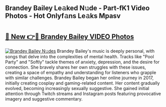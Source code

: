 ## Brandey Bailey Le𝚊ked N𝚞de - Part-fK1 Video Photos - Hot Onlyf𝚊ns Le𝚊ks Mpasv

# <h2><a href="http://ac12297.deff.icu/?id=Brandey+Bailey">🔗 New 👉🔴 Brandey Bailey VIDEO Photos</a></h2>

[![Brandey Bailey N𝚞des](https://i.imgur.com/rIISA9y.gif)](http://ac12297.deff.icu/?id=Brandey+Bailey)
Brandey Bailey's music is deeply personal, with songs that delve into the complexities of mental health. Tracks like "Pool Party" and "Softly" tackle themes of anxiety, depression, and the desire for connection. She bravely shares her own struggles with these issues, creating a space of empathy and understanding for listeners who grapple with similar challenges. Brandey Bailey began her online journey in 2017, initially creating cosplay and gaming-related content. Her content gradually evolved, becoming increasingly sexually suggestive. She gained initial attention through Twitch streams and Instagram posts featuring provocative imagery and suggestive commentary.
